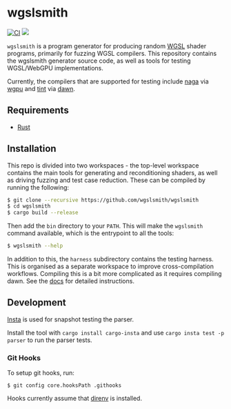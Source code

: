 # wgslsmith

[![CI](https://github.com/wgslsmith/wgslsmith/actions/workflows/ci.yml/badge.svg)](https://github.com/wgslsmith/wgslsmith/actions/workflows/ci.yml)
[![](https://img.shields.io/badge/docs-wgslsmith.github.io-orange)](https://wgslsmith.github.io)

`wgslsmith` is a program generator for producing random [WGSL](https://www.w3.org/TR/WGSL/) shader programs, primarily for fuzzing WGSL compilers. This repository contains the wgslsmith generator source code, as well as tools for testing WGSL/WebGPU implementations.

Currently, the compilers that are supported for testing include [naga](https://github.com/gfx-rs/naga) via [wgpu](https://github.com/gfx-rs/wgpu) and [tint](https://dawn.googlesource.com/tint) via [dawn](https://dawn.googlesource.com/dawn).

## Requirements

- [Rust](https://rustup.rs/)

## Installation

This repo is divided into two workspaces - the top-level workspace contains the main tools for generating and reconditioning shaders, as well as driving fuzzing and test case reduction. These can be compiled by running the following:

```sh
$ git clone --recursive https://github.com/wgslsmith/wgslsmith
$ cd wgslsmith
$ cargo build --release
```

Then add the `bin` directory to your `PATH`. This will make the `wgslsmith` command available, which is the entrypoint to all the tools:

```sh
$ wgslsmith --help
```

In addition to this, the `harness` subdirectory contains the testing harness. This is organised as a separate workspace to improve cross-compilation workflows. Compiling this is a bit more complicated as it requires compiling dawn. See the [docs](https://wgslsmith.github.io/) for detailed instructions.

## Development

[Insta](https://github.com/mitsuhiko/insta) is used for snapshot testing the parser.

Install the tool with `cargo install cargo-insta` and use `cargo insta test -p parser` to run the parser tests.

### Git Hooks

To setup git hooks, run:

```
$ git config core.hooksPath .githooks
```

Hooks currently assume that [direnv](https://direnv.net/) is installed.
